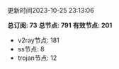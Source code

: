 更新时间2023-10-25 23:13:06

**总订阅: 73**
**总节点: 791**
**有效节点: 201**
- v2ray节点: 181
- ss节点: 8
- trojan节点: 12

